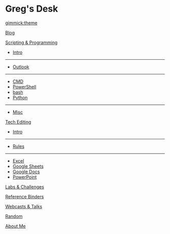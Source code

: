 # Greg's Desk

[gimmick:theme](slate)

[Blog](pages/blog.md)

[Scripting &amp; Programming]()

  * [Intro](pages/scripting/intro.md)
  - - - -
  * [Outlook](pages/scripting/outlook.md)
  - - - -
  * [CMD](pages/scripting/cmd.md)
  * [PowerShell](pages/scripting/powershell.md)
  * [bash](pages/scripting/bash.md)
  * [Python](pages/scripting/pythong.md)
  - - - -
  * [Misc](pages/scripting/misc.md)

[Tech Editing]()

  * [Intro](pages/tech_editing/intro.md)
  - - - -
  * [Rules](pages/tech_editing/rules.md)
  - - - -
  * [Excel](pages/tech_editing/excel.md)
  * [Google Sheets](pages/tech_editing/google_sheets.md)
  * [Google Docs](pages/tech_editing/google_docs.md)
  * [PowerPoint](pages/tech_editing/power_point.md)

[Labs &amp; Challenges](pages/labs_and_challenges.md)

[Reference Binders](pages/reference_binders.md)

[Webcasts &amp; Talks](pages/webcasts_and_talks.md)

[Random](pages/random.md)

[About Me](pages/about_me.md)
